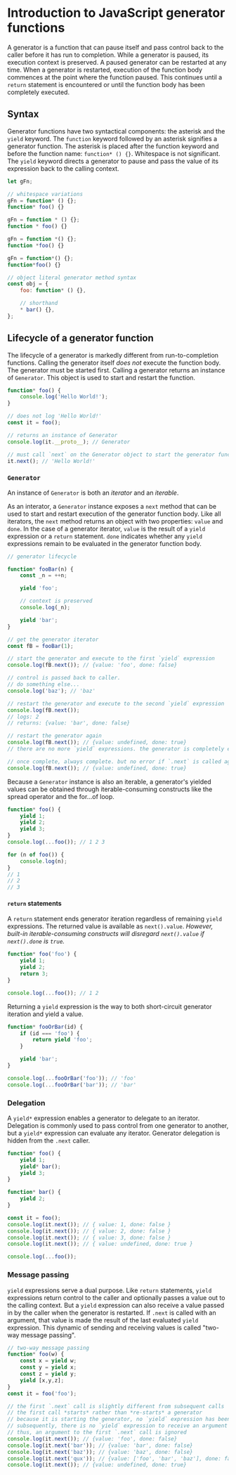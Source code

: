 # Introduction to JavaScript generator functions

A generator is a function that can pause itself and pass control back to the caller before it has run to completion. While a generator is paused, its execution context is preserved. A paused generator can be restarted at any time. When a generator is restarted, execution of the function body commences at the point where the function paused. This continues until a `return` statement is encountered or until the function body has been completely executed.

## Syntax

Generator functions have two syntactical components: the asterisk and the `yield` keyword. The `function` keyword followed by an asterisk signifies a generator function. The asterisk is placed after the function keyword and before the function name: `function* () {}`. Whitespace is not significant. The `yield` keyword directs a generator to pause and pass the value of its expression back to the calling context. 

```javascript
let gFn;

// whitespace variations
gFn = function* () {};
function* foo() {}

gFn = function * () {};
function * foo() {}

gFn = function *() {};
function *foo() {}

gFn = function*() {};
function*foo() {}

// object literal generator method syntax
const obj = {
    foo: function* () {},

    // shorthand
    * bar() {},
};
```

## Lifecycle of a generator function

The lifecycle of a generator is markedly different from run-to-completion functions. Calling the generator itself *does not* execute the function body. The generator must be started first. Calling a generator returns an instance of `Generator`. This object is used to start and restart the function.

```javascript
function* foo() {
    console.log('Hello World!');
}

// does not log 'Hello World!'
const it = foo(); 

// returns an instance of Generator
console.log(it.__proto__); // Generator

// must call `next` on the Generator object to start the generator function
it.next(); // 'Hello World!' 
```

### `Generator`

An instance of `Generator` is both an *iterator* and an *iterable*. 

As an interator, a `Generator` instance exposes a `next` method that can be used to start and restart execution of the generator function body. Like all iterators, the `next` method returns an object with two properties: `value` and `done`. In the case of a generator iterator, `value` is the result of a `yield` expression or a `return` statement. `done` indicates whether any `yield` expressions remain to be evaluated in the generator function body.

```javascript
// generator lifecycle

function* fooBar(n) {
    const _n = ++n;

    yield 'foo';

    // context is preserved
    console.log(_n);

    yield 'bar';
}

// get the generator iterator
const fB = fooBar(1);

// start the generator and execute to the first `yield` expression
console.log(fB.next()); // {value: 'foo', done: false}

// control is passed back to caller.
// do something else...
console.log('baz'); // 'baz'

// restart the generator and execute to the second `yield` expression
console.log(fB.next()); 
// logs: 2
// returns: {value: 'bar', done: false}

// restart the generator again
console.log(fB.next()); // {value: undefined, done: true}
// there are no more `yield` expressions. the generator is completely executed

// once complete, always complete. but no error if `.next` is called again
console.log(fB.next()); // {value: undefined, done: true}
```

Because a `Generator` instance is also an iterable, a generator's yielded values can be obtained through iterable-consuming constructs like the spread operator and the for...of loop.

```javascript
function* foo() {
    yield 1;
    yield 2;
    yield 3;
}
console.log(...foo()); // 1 2 3

for (n of foo()) {
    console.log(n);
}
// 1 
// 2 
// 3 
```

#### `return` statements

A `return` statement ends generator iteration regardless of remaining `yield` expressions. The returned value is available as `next().value`. *However, built-in iterable-consuming constructs will disregard `next().value` if `next().done` is `true`.*

```javascript
function* foo('foo') {
    yield 1;
    yield 2;
    return 3;
}

console.log(...foo()); // 1 2


```

Returning a `yield` expression is the way to both short-circuit generator iteration and yield a value. 

```javascript
function* fooOrBar(id) {
    if (id === 'foo') {
        return yield 'foo';
    }

    yield 'bar';
}

console.log(...fooOrBar('foo')); // 'foo'
console.log(...fooOrBar('bar')); // 'bar'
```

### Delegation

A `yield*` expression enables a generator to delegate to an iterator. Delegation is commonly used to pass control from one generator to another, but a `yield*` expression can evaluate any iterator. Generator delegation is hidden from the `.next` caller.

```javascript
function* foo() {
    yield 1;
    yield* bar();
    yield 3;
}

function* bar() {
    yield 2;
}

const it = foo();
console.log(it.next()); // { value: 1, done: false }
console.log(it.next()); // { value: 2, done: false }
console.log(it.next()); // { value: 3, done: false }
console.log(it.next()); // { value: undefined, done: true }

console.log(...foo());
```

### Message passing

`yield` expressions serve a dual purpose. Like `return` statements, `yield` expressions return control to the caller and optionally passes a value out to the calling context. But a `yield` expression can also receive a value passed in by the caller when the generator is restarted. If `.next` is called with an argument, that value is made the result of the last evaluated `yield` expression. This dynamic of sending and receiving values is called "two-way message passing".

```javascript
// two-way message passing
function* foo(w) {
    const x = yield w;
    const y = yield x;
    const z = yield y;
    yield [x,y,z];
}
const it = foo('foo');

// the first `.next` call is slightly different from subsequent calls
// the first call *starts* rather than *re-starts* a generator
// because it is starting the generator, no `yield` expression has been encountered yet
// subsequently, there is no `yield` expression to receive an argument to that .next call
// thus, an argument to the first `.next` call is ignored
console.log(it.next()); // {value: 'foo', done: false}
console.log(it.next('bar')); // {value: 'bar', done: false} 
console.log(it.next('baz')); // {value: 'baz', done: false}
console.log(it.next('qux')); // {value: ['foo', 'bar', 'baz'], done: false}
console.log(it.next()); // {value: undefined, done: true}
```
